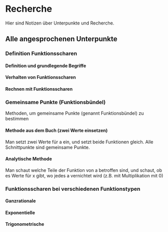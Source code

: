 # Recherche

Hier sind Notizen über Unterpunkte und Recherche.

## Alle angesprochenen Unterpunkte

### Definition Funktionsscharen

#### Definition und grundlegende Begriffe

#### Verhalten von Funktionsscharen

#### Rechnen mit Funktionsscharen

### Gemeinsame Punkte (Funktionsbündel)

Methoden, um gemeinsame Punkte (genannt Funktionsbündel) zu bestimmen

#### Methode aus dem Buch (zwei Werte einsetzen)

Man setzt zwei Werte für a ein, und setzt beide Funktionen gleich. Alle Schnittpunkte sind
gemeinsame Punkte.

#### Analytische Methode

Man schaut welche Teile der Funktion von a betroffen sind, und schaut, ob es Werte für x
gibt, wo jedes a vernichtet wird (z.B. mit Multiplikation mit 0)

### Funktionsscharen bei verschiedenen Funktionstypen

#### Ganzrationale

#### Exponentielle

#### Trigonometrische
